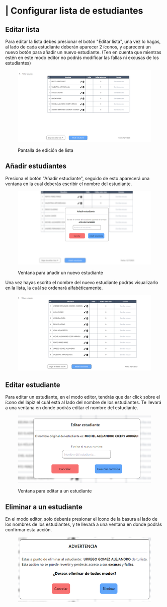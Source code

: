 # | Configurar lista de estudiantes

## Editar lista

Para editar la lista debes presionar el botón "Editar lista", una vez lo hagas, al lado de cada estudiante deberán aparecer 2 íconos, y aparecerá un nuevo botón para añadir un nuevo estudiante. (Ten en cuenta que mientras estén en este modo editor no podrás modificar las fallas ni excusas de los estudiantes)

<figure><img src="../../.gitbook/assets/image (13).png" alt=""><figcaption><p>Pantalla de edición de lista</p></figcaption></figure>

## Añadir estudiantes

Presiona el botón "Añadir estudiante", seguido de esto aparecerá una ventana en la cual deberás escribir el nombre del estudiante.

<figure><img src="../../.gitbook/assets/image (12).png" alt=""><figcaption><p>Ventana para añadir un nuevo estudiante</p></figcaption></figure>

Una vez hayas escrito el nombre del nuevo estudiante podrás visualizarlo en la lista, la cuál se ordenará alfabéticamente.

<figure><img src="../../.gitbook/assets/image (3).png" alt=""><figcaption></figcaption></figure>

## Editar estudiante

Para editar un estudiante, en el modo editor, tendrás que dar click sobre el ícono del lápiz el cuál está al lado del nombre de los estudiantes. Te llevará a una ventana en donde podrás editar el nombre del estudiante.

<figure><img src="../../.gitbook/assets/image (18).png" alt=""><figcaption><p>Ventana para editar a un estudiante</p></figcaption></figure>

## Eliminar a un estudiante

En el modo editor, solo deberás presionar el ícono de la basura al lado de los nombres de los estudiantes, y te llevará a una ventana en donde podrás confirmar esta acción.

<figure><img src="../../.gitbook/assets/image (14).png" alt=""><figcaption></figcaption></figure>
